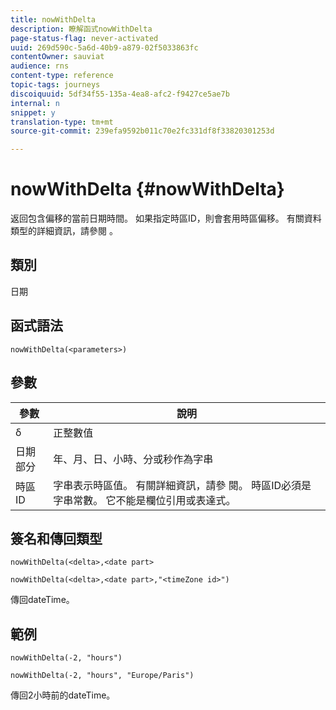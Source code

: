 ```yaml
---
title: nowWithDelta
description: 瞭解函式nowWithDelta
page-status-flag: never-activated
uuid: 269d590c-5a6d-40b9-a879-02f5033863fc
contentOwner: sauviat
audience: rns
content-type: reference
topic-tags: journeys
discoiquuid: 5df34f55-135a-4ea8-afc2-f9427ce5ae7b
internal: n
snippet: y
translation-type: tm+mt
source-git-commit: 239efa9592b011c70e2fc331df8f33820301253d

---
```



# nowWithDelta {#nowWithDelta}

返回包含偏移的當前日期時間。 如果指定時區ID，則會套用時區偏移。 有關資料類型的詳細資訊，請參閱 [](../expression/data-types.md)。

## 類別

日期

## 函式語法

`nowWithDelta(<parameters>)`

## 參數

| 參數 | 說明 |
|--- |--- |
| δ | 正整數值 |
| 日期部分 | 年、月、日、小時、分或秒作為字串 |
| 時區ID | 字串表示時區值。 有關詳細資訊，請參 [](../expression/data-types.md)閱。 時區ID必須是字串常數。 它不能是欄位引用或表達式。 |

## 簽名和傳回類型

`nowWithDelta(<delta>,<date part>`

`nowWithDelta(<delta>,<date part>,"<timeZone id>")`

傳回dateTime。

## 範例

`nowWithDelta(-2, "hours")`

`nowWithDelta(-2, "hours", "Europe/Paris")`

傳回2小時前的dateTime。
